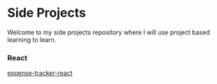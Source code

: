 # Side Projects
Welcome to my side projects repository where I will use project based learning to learn.

### React
[expense-tracker-react](https://github.com/HoussemDodor/side-projects/tree/main/expense-tracker-react)
